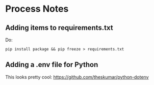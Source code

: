 # Process Notes

## Adding items to requirements.txt

Do:

`pip install package && pip freeze > requirements.txt`

## Adding a .env file for Python

This looks pretty cool: https://github.com/theskumar/python-dotenv

